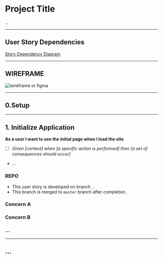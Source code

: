 # Project Title

...

---

## User Story Dependencies

[Story Dependency Diagram](https://excalidraw.com/)

---

## WIREFRAME

![wireframe or figma]()

---

## 0.Setup

---

## 1. Initialize Application

**As a user I want to see the initial page when I load the site**

- [ ] _Given [context] when [a specific action is performed] then [a set of consequences should occur]_
- ...

### REPO

- This user story is developed on branch `_`.
- This branch is merged to `master` branch after completion.

### Concern A

### Concern B

### ...

---

## ...

